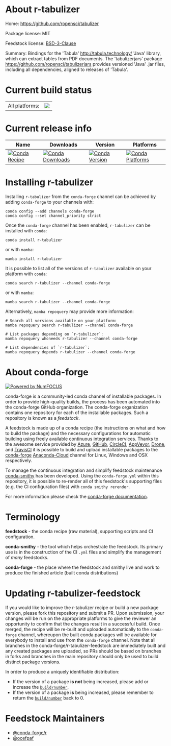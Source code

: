 About r-tabulizer
=================

Home: https://github.com/ropensci/tabulizer

Package license: MIT

Feedstock license: [BSD-3-Clause](https://github.com/conda-forge/r-tabulizer-feedstock/blob/main/LICENSE.txt)

Summary: Bindings for the 'Tabula' <http://tabula.technology/> 'Java' library, which can extract tables from PDF documents. The 'tabulizerjars' package <https://github.com/ropensci/tabulizerjars> provides versioned 'Java' .jar files, including all dependencies, aligned to releases of 'Tabula'.

Current build status
====================


<table><tr><td>All platforms:</td>
    <td>
      <a href="https://dev.azure.com/conda-forge/feedstock-builds/_build/latest?definitionId=8577&branchName=main">
        <img src="https://dev.azure.com/conda-forge/feedstock-builds/_apis/build/status/r-tabulizer-feedstock?branchName=main">
      </a>
    </td>
  </tr>
</table>

Current release info
====================

| Name | Downloads | Version | Platforms |
| --- | --- | --- | --- |
| [![Conda Recipe](https://img.shields.io/badge/recipe-r--tabulizer-green.svg)](https://anaconda.org/conda-forge/r-tabulizer) | [![Conda Downloads](https://img.shields.io/conda/dn/conda-forge/r-tabulizer.svg)](https://anaconda.org/conda-forge/r-tabulizer) | [![Conda Version](https://img.shields.io/conda/vn/conda-forge/r-tabulizer.svg)](https://anaconda.org/conda-forge/r-tabulizer) | [![Conda Platforms](https://img.shields.io/conda/pn/conda-forge/r-tabulizer.svg)](https://anaconda.org/conda-forge/r-tabulizer) |

Installing r-tabulizer
======================

Installing `r-tabulizer` from the `conda-forge` channel can be achieved by adding `conda-forge` to your channels with:

```
conda config --add channels conda-forge
conda config --set channel_priority strict
```

Once the `conda-forge` channel has been enabled, `r-tabulizer` can be installed with `conda`:

```
conda install r-tabulizer
```

or with `mamba`:

```
mamba install r-tabulizer
```

It is possible to list all of the versions of `r-tabulizer` available on your platform with `conda`:

```
conda search r-tabulizer --channel conda-forge
```

or with `mamba`:

```
mamba search r-tabulizer --channel conda-forge
```

Alternatively, `mamba repoquery` may provide more information:

```
# Search all versions available on your platform:
mamba repoquery search r-tabulizer --channel conda-forge

# List packages depending on `r-tabulizer`:
mamba repoquery whoneeds r-tabulizer --channel conda-forge

# List dependencies of `r-tabulizer`:
mamba repoquery depends r-tabulizer --channel conda-forge
```


About conda-forge
=================

[![Powered by
NumFOCUS](https://img.shields.io/badge/powered%20by-NumFOCUS-orange.svg?style=flat&colorA=E1523D&colorB=007D8A)](https://numfocus.org)

conda-forge is a community-led conda channel of installable packages.
In order to provide high-quality builds, the process has been automated into the
conda-forge GitHub organization. The conda-forge organization contains one repository
for each of the installable packages. Such a repository is known as a *feedstock*.

A feedstock is made up of a conda recipe (the instructions on what and how to build
the package) and the necessary configurations for automatic building using freely
available continuous integration services. Thanks to the awesome service provided by
[Azure](https://azure.microsoft.com/en-us/services/devops/), [GitHub](https://github.com/),
[CircleCI](https://circleci.com/), [AppVeyor](https://www.appveyor.com/),
[Drone](https://cloud.drone.io/welcome), and [TravisCI](https://travis-ci.com/)
it is possible to build and upload installable packages to the
[conda-forge](https://anaconda.org/conda-forge) [Anaconda-Cloud](https://anaconda.org/)
channel for Linux, Windows and OSX respectively.

To manage the continuous integration and simplify feedstock maintenance
[conda-smithy](https://github.com/conda-forge/conda-smithy) has been developed.
Using the ``conda-forge.yml`` within this repository, it is possible to re-render all of
this feedstock's supporting files (e.g. the CI configuration files) with ``conda smithy rerender``.

For more information please check the [conda-forge documentation](https://conda-forge.org/docs/).

Terminology
===========

**feedstock** - the conda recipe (raw material), supporting scripts and CI configuration.

**conda-smithy** - the tool which helps orchestrate the feedstock.
                   Its primary use is in the construction of the CI ``.yml`` files
                   and simplify the management of *many* feedstocks.

**conda-forge** - the place where the feedstock and smithy live and work to
                  produce the finished article (built conda distributions)


Updating r-tabulizer-feedstock
==============================

If you would like to improve the r-tabulizer recipe or build a new
package version, please fork this repository and submit a PR. Upon submission,
your changes will be run on the appropriate platforms to give the reviewer an
opportunity to confirm that the changes result in a successful build. Once
merged, the recipe will be re-built and uploaded automatically to the
`conda-forge` channel, whereupon the built conda packages will be available for
everybody to install and use from the `conda-forge` channel.
Note that all branches in the conda-forge/r-tabulizer-feedstock are
immediately built and any created packages are uploaded, so PRs should be based
on branches in forks and branches in the main repository should only be used to
build distinct package versions.

In order to produce a uniquely identifiable distribution:
 * If the version of a package **is not** being increased, please add or increase
   the [``build/number``](https://docs.conda.io/projects/conda-build/en/latest/resources/define-metadata.html#build-number-and-string).
 * If the version of a package **is** being increased, please remember to return
   the [``build/number``](https://docs.conda.io/projects/conda-build/en/latest/resources/define-metadata.html#build-number-and-string)
   back to 0.

Feedstock Maintainers
=====================

* [@conda-forge/r](https://github.com/conda-forge/r/)
* [@ocefpaf](https://github.com/ocefpaf/)

